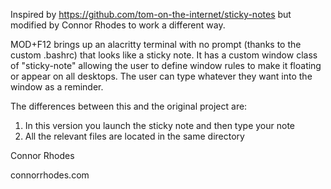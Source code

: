 Inspired by https://github.com/tom-on-the-internet/sticky-notes but modified by Connor Rhodes to work a different way.

MOD+F12 brings up an alacritty terminal with no prompt (thanks to the custom .bashrc) that looks like a sticky note. It has a custom window class of "sticky-note" allowing the user to define window rules to make it floating or appear on all desktops. The user can type whatever they want into the window as a reminder.

The differences between this and the original project are:
1. In this version you launch the sticky note and then type your note
2. All the relevant files are located in the same directory

Connor Rhodes

connorrhodes.com
